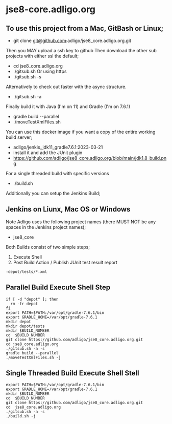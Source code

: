 # jse8-core.adligo.org

## To use this project from a Mac, GitBash or Linux;
- git clone git@github.com:adligo/jse8_core.adligo.org.git

Then you MAY upload a ssh key to github
Then download the other sub projects with either ssl the default;
- cd jse8_core.adligo.org
- ./gitsub.sh
Or using https
- ./gitsub.sh -s

Alternatively to check out faster with the async structure.
- ./gitsub.sh -a 

Finally build it with Java (I'm on 11) and Gradle (I'm on 7.6.1)
- gradle build --parallel
- ./moveTestXmlFiles.sh

You can use this docker image if you want a copy of the entire working build server;
- adligo/jenkis_jdk11_gradle7.6.1:2023-03-21
- install it and add the JUnit plugin
- https://github.com/adligo/jse8_core.adligo.org/blob/main/jdk1.8_build.png

For a single threaded build with specific versions
- ./build.sh

Additionally you can setup the Jenkins Build;

## Jenkins on Liunx, Mac OS or Windows
Note Adligo uses the following project names (there MUST NOT be any spaces in the Jenkins project names);
- jse8_core

Both Builds consist of two simple steps;
1) Execute Shell
2) Post Build Action / Publish JUnit test result report 
```
-depot/tests/*.xml
```

## Parallel Build Execute Shell Step
```
if [ -d "depot" ]; then
  rm -fr depot
fi
export PATH=$PATH:/var/opt/gradle-7.6.1/bin
export GRADLE_HOME=/var/opt/gradle-7.6.1
mkdir depot
mkdir depot/tests
mkdir $BUILD_NUMBER
cd  $BUILD_NUMBER
git clone https://github.com/adligo/jse8_core.adligo.org.git
cd jse8_core.adligo.org
./gitsub.sh -a -s
gradle build --parallel
./moveTestXmlFiles.sh -j
```

## Single Threaded Build Execute Shell Stell
```
export PATH=$PATH:/var/opt/gradle-7.6.1/bin
export GRADLE_HOME=/var/opt/gradle-7.6.1
mkdir $BUILD_NUMBER
cd  $BUILD_NUMBER
git clone https://github.com/adligo/jse8_core.adligo.org.git
cd  jse8_core.adligo.org
./gitsub.sh -a -s
./build.sh -j
```



